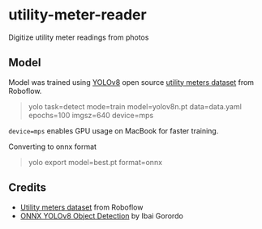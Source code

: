 # utility-meter-reader

Digitize utility meter readings from photos

## Model

Model was trained using [YOLOv8](https://docs.ultralytics.com/tasks/detect/#__tabbed_1_2) open source [utility meters dataset](https://universe.roboflow.com/watermeter-jvlgr/utility-meter-reading-dataset-for-automatic-reading-yolo) from Roboflow.

> yolo task=detect mode=train model=yolov8n.pt data=data.yaml epochs=100 imgsz=640 device=mps

`device=mps` enables GPU usage on MacBook for faster training.

Converting to onnx format

> yolo export model=best.pt format=onnx

## Credits

- [Utility meters dataset](https://universe.roboflow.com/watermeter-jvlgr/utility-meter-reading-dataset-for-automatic-reading-yolo) from Roboflow
- [ONNX YOLOv8 Object Detection](https://github.com/ibaiGorordo/ONNX-YOLOv8-Object-Detection/) by Ibai Gorordo